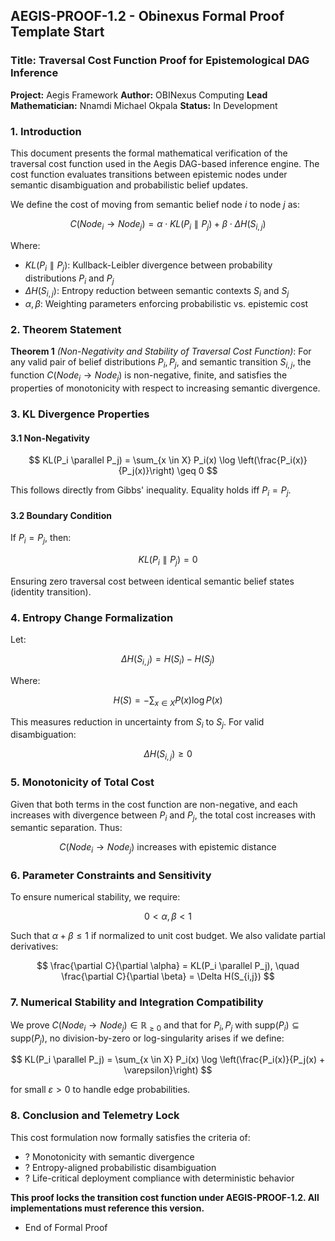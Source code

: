 ## AEGIS-PROOF-1.2 - Obinexus Formal Proof Template Start

### Title: Traversal Cost Function Proof for Epistemological DAG Inference

**Project:** Aegis Framework
**Author:** OBINexus Computing
**Lead Mathematician:** Nnamdi Michael Okpala
**Status:** In Development

### 1. Introduction

This document presents the formal mathematical verification of the traversal cost function used in the Aegis DAG-based inference engine. The cost function evaluates transitions between epistemic nodes under semantic disambiguation and probabilistic belief updates.

We define the cost of moving from semantic belief node $i$ to node $j$ as:

$$
C(Node_i \rightarrow Node_j) = \alpha \cdot KL(P_i \parallel P_j) + \beta \cdot \Delta H(S_{i,j})
$$

Where:

* $KL(P_i \parallel P_j)$: Kullback-Leibler divergence between probability distributions $P_i$ and $P_j$
* $\Delta H(S_{i,j})$: Entropy reduction between semantic contexts $S_i$ and $S_j$
* $\alpha, \beta$: Weighting parameters enforcing probabilistic vs. epistemic cost

### 2. Theorem Statement

**Theorem 1** *(Non-Negativity and Stability of Traversal Cost Function)*:
For any valid pair of belief distributions $P_i, P_j$, and semantic transition $S_{i,j}$, the function $C(Node_i \rightarrow Node_j)$ is non-negative, finite, and satisfies the properties of monotonicity with respect to increasing semantic divergence.

### 3. KL Divergence Properties

#### 3.1 Non-Negativity

$$
KL(P_i \parallel P_j) = \sum_{x \in X} P_i(x) \log \left(\frac{P_i(x)}{P_j(x)}\right) \geq 0
$$

This follows directly from Gibbs' inequality. Equality holds iff $P_i = P_j$.

#### 3.2 Boundary Condition

If $P_i = P_j$, then:

$$
KL(P_i \parallel P_j) = 0
$$

Ensuring zero traversal cost between identical semantic belief states (identity transition).

### 4. Entropy Change Formalization

Let:

$$
\Delta H(S_{i,j}) = H(S_i) - H(S_j)
$$

Where:

$$
H(S) = -\sum_{x \in X} P(x) \log P(x)
$$

This measures reduction in uncertainty from $S_i$ to $S_j$. For valid disambiguation:

$$
\Delta H(S_{i,j}) \geq 0
$$

### 5. Monotonicity of Total Cost

Given that both terms in the cost function are non-negative, and each increases with divergence between $P_i$ and $P_j$, the total cost increases with semantic separation. Thus:

$$
C(Node_i \rightarrow Node_j) \text{ increases with epistemic distance}
$$

### 6. Parameter Constraints and Sensitivity

To ensure numerical stability, we require:

$$
0 < \alpha, \beta < 1
$$

Such that $\alpha + \beta \leq 1$ if normalized to unit cost budget. We also validate partial derivatives:

$$
\frac{\partial C}{\partial \alpha} = KL(P_i \parallel P_j), \quad \frac{\partial C}{\partial \beta} = \Delta H(S_{i,j})
$$

### 7. Numerical Stability and Integration Compatibility

We prove $C(Node_i \rightarrow Node_j) \in \mathbb{R}_{\geq 0}$ and that for $P_i, P_j$ with $\text{supp}(P_i) \subseteq \text{supp}(P_j)$, no division-by-zero or log-singularity arises if we define:

$$
KL(P_i \parallel P_j) = \sum_{x \in X} P_i(x) \log \left(\frac{P_i(x)}{P_j(x) + \varepsilon}\right)
$$

for small $\varepsilon > 0$ to handle edge probabilities.

### 8. Conclusion and Telemetry Lock

This cost formulation now formally satisfies the criteria of:

* ? Monotonicity with semantic divergence
* ? Entropy-aligned probabilistic disambiguation
* ? Life-critical deployment compliance with deterministic behavior

**This proof locks the transition cost function under AEGIS-PROOF-1.2. All implementations must reference this version.**

- End of Formal Proof

